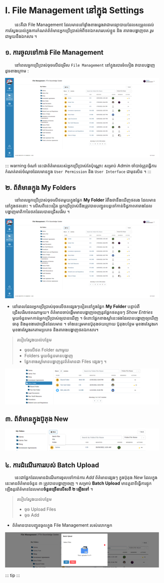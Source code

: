 # I. File Management នៅក្នុង Settings

&nbsp;&nbsp;&nbsp;&nbsp;&nbsp;&nbsp;&nbsp;&nbsp;នេះគឺជា File Management ដែលមាននៅផ្ទាំងខាងឆ្វេងវាជាមធ្យោបាយដែលសម្រួលដល់ការស្វែងយល់ក្នុងការកំណត់ព័ត៌មានអ្នកប្រើប្រាស់អំពីថតឯកសាររបស់ខ្លួន និង តារាងបង្ហាញថត រួមជាមួយនឹងឯកសារ ។

## ១. ការចូលទៅកាន់ File Management
&nbsp;&nbsp;&nbsp;&nbsp;&nbsp;&nbsp;&nbsp;&nbsp;នៅពេលអ្នកប្រើប្រាស់ចុចលើជម្រើស `File Management` នៅក្នុងរបារចំហៀង វាបានបង្ហាញដូចខាងក្រោម :

![Pic ](./pictures/Roles/ManageAccess/Settings/USERS/USERS5.png)

::: warning ចំណាំ
នេះជាព័ត៌មានរបស់អ្នកប្រើប្រាស់តែប៉ុណ្ណោះ សម្រាប់ Admin ចាំបាច់ត្រូវធ្វើការកំណត់រាល់ចំណុចដែលមានក្នុង  `User Permission` និង `User Interface` ជាមុនសិន ។
:::

## ២. ព័ត៌មានក្នុង My Folders
&nbsp;&nbsp;&nbsp;&nbsp;&nbsp;&nbsp;&nbsp;&nbsp;នៅពេលអ្នកប្រើប្រាស់ចុចលើថតមួយក្នុងផ្នែក **My Folder** រំពឹងថានឹងឃើញថតរង ដែលមាននៅក្នុងថតនោះ ។ លើសពីនេះទៀត អ្នកប្រើប្រាស់នឹងត្រូវបានបញ្ជូនបន្តទៅកាន់ទិដ្ឋភាពតារាងដែលបង្ហាញមាតិកានៃថតដែលបានជ្រើសរើស ។

![Pic ](./pictures/Roles/ManageAccess/Settings/USERS/USERS7.png)

- នៅពេលដែលអ្នកប្រើប្រាស់ចុចលើថតផ្សេងៗទៀតនៅក្នុងផ្នែក **My Folder** បន្ទាប់ពីជ្រើសរើសថតណាមួយ។ ព័ត៌មានចាប់ផ្តើមមានបង្ហាញចេញនូវផ្នែកថតតូចៗ *Show Entries* មួយចំនួនមកកាន់អ្នកប្រើប្រាស់ឲ្យបានឃើញ ។ ចំពោះផ្នែកខាងស្តាំនេះផងដែរបានបង្ហាញឲ្យឃើញធាតុ និងមុខងារជាច្រើនដែលមាន ។ ទាំងនេះរួមមានប៊ូតុងថយក្រោយ ប៊ូតុងបន្ថែម មុខងារស្វែងរក មុខងារស្វែងរកតាមប្រភេទ និងតារាងបង្ហាញថតឯកសារ។

>របៀបស្វែងយល់បន្ថែម
> - ចុចលើថត Folder ណាមួយ
> - Folders មួយចំនួនមានបង្ហាញ
> - ផ្នែកខាងស្តាំមានបង្ហាញនូវព័ត៌មានជា Files ផ្សេងៗ ។

![Pic ](./pictures/Roles/ManageAccess/Settings/USERS/USERS8.png)

## ៣. ព័ត៌មានក្នុងប៊ូតុង New 

![Pic ](./pictures/Roles/ManageAccess/Settings/USERS/USERS9.png)

## ៤. ការដំណើរការរបស់ Batch Upload
&nbsp;&nbsp;&nbsp;&nbsp;&nbsp;&nbsp;&nbsp;&nbsp;នេះជាផ្នែកដែលមានដំណើរការចូលទៅកាន់ការ​ *Add* ព័ត៌មានផ្សេងៗ ក្នុងប៊ុតុង *New* ដែលក្នុងនេះមានព័ត៌មានចំនួន ៣ ត្រូវបានបង្ហាញចេញ ។ សម្រាប់ **Batch Upload** មានតួនាទីធ្វើការផ្ទុកឡើងនូវព័ត៌មានដែលមាន**ចំនួនច្រើនលើសពី ២ ឡើងទៅ** ។

>របៀបស្វែងយល់បន្ថែម
> - ចុច Upload Files 
> - ចុច Add 
- ព័ត៌មានបានបញ្ជូនចូលក្នុង File Management របស់លោកអ្នក

![Pic ](./pictures/Roles/ManageAccess/Settings/USERS/USERS10.png)

::: tip
:::